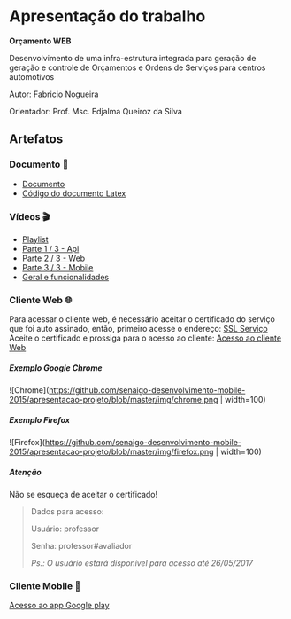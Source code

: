 # Apresentação do trabalho

**Orçamento WEB**

Desenvolvimento de uma infra-estrutura integrada para geração de geração e controle de Orçamentos e Ordens de Serviços para centros automotivos

Autor: Fabricio Nogueira

Orientador: Prof. Msc. Edjalma Queiroz da Silva

## Artefatos

### Documento :page_facing_up:

* [Documento](https://github.com/senaigo-desenvolvimento-mobile-2015/apresentacao-projeto/blob/master/documentoPrincipal.pdf)
* [Código do documento Latex](https://github.com/senaigo-desenvolvimento-mobile-2015/doc-projeto)

### Vídeos :clapper:

* [Playlist](https://www.youtube.com/playlist?list=PLoYUwGE_x984Gf1tdM5K14rjV8NcvEVoG)
* [Parte 1 / 3 - Api ](https://www.youtube.com/watch?v=LHRWCij-3iI&index=1&list=PLoYUwGE_x984Gf1tdM5K14rjV8NcvEVoG)
* [Parte 2 / 3 - Web ](https://www.youtube.com/watch?v=UGZaxxbIIp8&t=8s&index=2&list=PLoYUwGE_x984Gf1tdM5K14rjV8NcvEVoG)
* [Parte 3 / 3 - Mobile ](https://www.youtube.com/watch?v=f6QJpawkl8E&t=25s&index=3&list=PLoYUwGE_x984Gf1tdM5K14rjV8NcvEVoG)
* [Geral e funcionalidades](https://www.youtube.com/watch?v=NUaP8RF-MJ0&index=4&list=PLoYUwGE_x984Gf1tdM5K14rjV8NcvEVoG)

### Cliente Web :globe_with_meridians:

Para acessar o cliente web, é necessário aceitar o certificado do serviço que foi auto assinado, então, primeiro acesse o endereço: [SSL Serviço](https://107.21.129.22/) Aceite o certificado e prossiga para o acesso ao cliente: [Acesso ao cliente Web](https://webapp.fabricionogueira.site/)
##### Exemplo Google Chrome
![Chrome](https://github.com/senaigo-desenvolvimento-mobile-2015/apresentacao-projeto/blob/master/img/chrome.png | width=100)
##### Exemplo Firefox
![Firefox](https://github.com/senaigo-desenvolvimento-mobile-2015/apresentacao-projeto/blob/master/img/firefox.png | width=100)

##### Atenção 
Não se esqueça de aceitar o certificado!

> Dados para acesso:
>
> Usuário: professor 
>
> Senha: professor#avaliador 
>
> _Ps.: O usuário estará disponível para acesso até *26/05/2017*_

### Cliente Mobile :iphone:

[Acesso ao app Google play](https://play.google.com/store/apps/details?id=site.fabricionogueira.androidclient)
